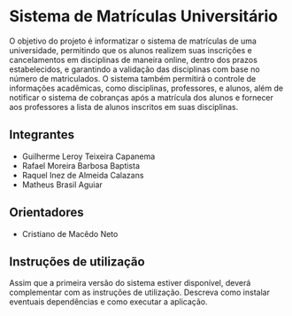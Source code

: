 # Sistema de Matrículas Universitário
O objetivo do projeto é informatizar o sistema de matrículas de uma universidade, permitindo que os alunos realizem suas inscrições e cancelamentos em disciplinas de maneira online, dentro dos prazos estabelecidos, e garantindo a validação das disciplinas com base no número de matriculados. O sistema também permitirá o controle de informações acadêmicas, como disciplinas, professores, e alunos, além de notificar o sistema de cobranças após a matrícula dos alunos e fornecer aos professores a lista de alunos inscritos em suas disciplinas.

## Integrantes
* Guilherme Leroy Teixeira Capanema
* Rafael Moreira Barbosa Baptista
* Raquel Inez de Almeida Calazans
* Matheus Brasil Aguiar

## Orientadores
* Cristiano de Macêdo Neto

## Instruções de utilização
Assim que a primeira versão do sistema estiver disponível, deverá complementar com as instruções de utilização. Descreva como instalar eventuais dependências e como executar a aplicação.
